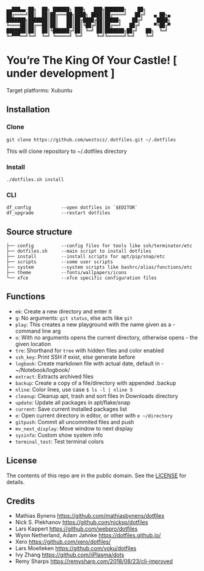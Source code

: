     ▄▄███▄▄·██╗  ██╗ ██████╗ ███╗   ███╗███████╗    ██╗
    ██╔════╝██║  ██║██╔═══██╗████╗ ████║██╔════╝   ██╔╝   ▄ ██╗▄
    ███████╗███████║██║   ██║██╔████╔██║█████╗    ██╔╝     ████╗
    ╚════██║██╔══██║██║   ██║██║╚██╔╝██║██╔══╝   ██╔╝     ▀╚██╔▀
    ███████║██║  ██║╚██████╔╝██║ ╚═╝ ██║███████╗██╔╝   ██╗  ╚═╝
    ╚═▀▀▀══╝╚═╝  ╚═╝ ╚═════╝ ╚═╝     ╚═╝╚══════╝╚═╝    ╚═╝

# You’re The King Of Your Castle! [ under development ]

Target platforms: Xubuntu

## Installation

### Clone

    git clone https://github.com/westscz/.dotfiles.git ~/.dotfiles

This will clone repository to ~/.dotfiles directory

### Install

    ./dotfiles.sh install

### CLI

    df_config           --open dotfiles in `$EDITOR`
    df_upgrade          --restart dotfiles

## Source structure

    ├── config          --config files for tools like ssh/terminator/etc
    ├── dotfiles.sh     --main script to install dotfiles
    ├── install         --install scripts for apt/pip/snap/etc
    ├── scripts         --some user scripts
    ├── system          --system scripts like bashrc/alias/functions/etc
    ├── theme           --fonts/wallpapers/icons
    └── xfce            --xfce specific configuration files

## Functions

- `mk`: Create a new directory and enter it
- `g`: No arguments: `git status`, else acts like `git`
- `play`: This creates a new playground with the name given as a - command line arg
- `o`: With no arguments opens the current directory, otherwise opens - the given location
- `tre`: Shorthand for `tree` with hidden files and color enabled
- `ssh_key`: Print SSH if exist, else generate before
- `logbook`: Create markdown file with actual date, default in - ~/Notebook/logbook/
- `extract`: Extracts archived files
- `backup`: Create a copy of a file/directory with appended .backup
- `nline`: Color lines, use case `$ ls -l | nline 5`
- `cleanup`: Cleanup apt, trash and sort files in Downloads directory
- `update`: Update all packages in apt/flake/snap
- `current`: Save current installed packages list
- `e`: Open current directory in editor, or other with `e ~/directory`
- `gitpush`: Commit all uncommited files and push
- `mv_next_display`: Move window to next display
- `sysinfo`: Custom show system info
- `terminal_test`: Test terminal colors

## License

The contents of this repo are in the public domain. See the [LICENSE](LICENSE.md) for details.

## Credits

- Mathias Bynens <https://github.com/mathiasbynens/dotfiles>
- Nick S. Plekhanov <https://github.com/nicksp/dotfiles>
- Lars Kappert <https://github.com/webpro/dotfiles>
- Wynn Netherland, Adam Jahnke <https://dotfiles.github.io/>
- Xero <https://github.com/xero/dotfiles/>
- Lars Moelleken <https://github.com/voku/dotfiles>
- Ivy Zhang <https://github.com/iiPlasma/dots>
- Remy Sharps <https://remysharp.com/2018/08/23/cli-improved>
